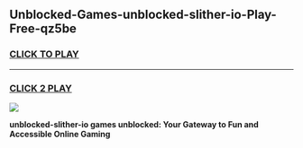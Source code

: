 
## Unblocked-Games-unblocked-slither-io-Play-Free-qz5be
<h3>
<a href="https://premium76.site?title=unblocked-slither-io&ref=20M">CLICK TO PLAY</a></h3>
<hr>

<h3>
<a href="https://premium76.site?title=unblocked-slither-io&ref=20M">CLICK 2 PLAY</a>
  
</h3>

<a href="https://premium76.site?title=unblocked-slither-io&ref=19M"><img src="https://clearcache.store/games.png"></a>


**unblocked-slither-io games unblocked: Your Gateway to Fun and Accessible Online Gaming**
